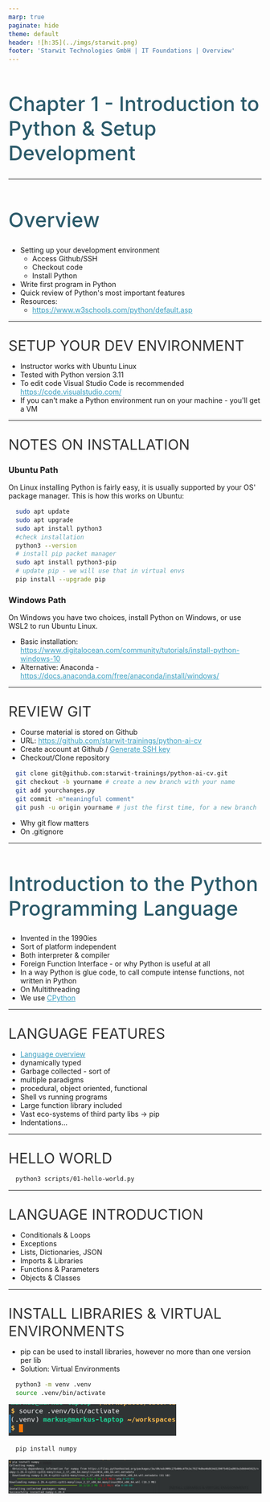 ```yaml
---
marp: true
paginate: hide
theme: default 
header: ![h:35](../imgs/starwit.png)
footer: 'Starwit Technologies GmbH | IT Foundations | Overview'
---
```


<style>
header {
  text-align: right;
  font-size: 0.7rem;
  color: #bbb;
  margin: 20px;
  left: 0px;
  right: 0px;
  padding-top: 5px;
}
footer {
  font-size: 0.7rem;
  color: #bbb;
}
section.lead {
  text-align: center;
  margin-bottom: 40px;
}
section {
  font-size: 1.2rem;
}
section.lead h1 {
  font-size: 2.5rem;
  font-weight: 600;
}
section.linked footer {
  display: none;
}
section.linked header {
  display: none;
}
section.quote {
  font-size: 1.0rem;
  text-align: center;
  font-style: italic;
  color: #555;
}

h1 {
  font-size: 2.5rem;
  font-weight: 500;
  color: #2B5A6A;
}
h2 {
  font-size: 1.8rem;
  font-weight: 400;
  color: #333;
  margin-top: 30px;
  margin-bottom: 15px;
  text-transform: uppercase;
}
a {
  color: #3A9FC1;
}
a:hover {
  color: #1E708B; 
  text-decoration: underline; 
}
ul {
  text-align: left
}

</style>

<!-- _class: lead -->
# Chapter 1 - Introduction to Python & Setup Development 
---
# Overview
* Setting up your development environment
  * Access Github/SSH
  * Checkout code
  * Install Python
* Write first program in Python
* Quick review of Python's most important features
* Resources:
  * https://www.w3schools.com/python/default.asp

---
## Setup your dev environment
* Instructor works with Ubuntu Linux
* Tested with Python version 3.11
* To edit code Visual Studio Code is recommended https://code.visualstudio.com/ 
* If you can't make a Python environment run on your machine - you'll get a VM

---
## Notes on Installation
### Ubuntu Path
On Linux installing Python is fairly easy, it is usually supported by your OS' package manager. This is how this works on Ubuntu:
```bash
  sudo apt update
  sudo apt upgrade
  sudo apt install python3
  #check installation
  python3 --version
  # install pip packet manager
  sudo apt install python3-pip
  # update pip - we will use that in virtual envs
  pip install --upgrade pip
```

### Windows Path
On Windows you have two choices, install Python on Windows, or use WSL2 to run Ubuntu Linux.
* Basic installation: https://www.digitalocean.com/community/tutorials/install-python-windows-10 
* Alternative: Anaconda - https://docs.anaconda.com/free/anaconda/install/windows/

---
## Review Git
* Course material is stored on Github
* URL: https://github.com/starwit-trainings/python-ai-cv
* Create account at Github / [Generate SSH key](https://docs.github.com/en/authentication/connecting-to-github-with-ssh/generating-a-new-ssh-key-and-adding-it-to-the-ssh-agent?platform=windows) 
* Checkout/Clone repository
```bash
  git clone git@github.com:starwit-trainings/python-ai-cv.git
  git checkout -b yourname # create a new branch with your name
  git add yourchanges.py
  git commit -m"meaningful comment"
  git push -u origin yourname # just the first time, for a new branch
```
* Why git flow matters
* On .gitignore
---
# Introduction to the Python Programming Language
* Invented in the 1990ies
* Sort of platform independent
* Both interpreter & compiler
* Foreign Function Interface - or why Python is useful at all
* In a way Python is glue code, to call compute intense functions, not written in Python
* On Multithreading
* We use [CPython](https://en.wikipedia.org/wiki/CPython#:~:text=CPython%20is%20the%20reference%20implementation,CPython)
---
## Language Features
* [Language overview](https://en.wikipedia.org/wiki/Python_(programming_language))
* dynamically typed
* Garbage collected - sort of
* multiple paradigms
* procedural, object oriented, functional
* Shell vs running programs
* Large function library included
* Vast eco-systems of third party libs -> pip
* Indentations...
---
## Hello World
```bash
  python3 scripts/01-hello-world.py 
```
---
## Language Introduction
* Conditionals & Loops
* Exceptions
* Lists, Dictionaries, JSON
* Imports & Libraries
* Functions & Parameters
* Objects & Classes
---
## Install Libraries & virtual environments
* pip can be used to install libraries, however no more than one version per lib
* Solution: Virtual Environments
```bash
  python3 -m venv .venv
  source .venv/bin/activate
```
![](../imgs/venv.jpg)
```bash
  pip install numpy
```
![](../imgs/pip01.jpg)